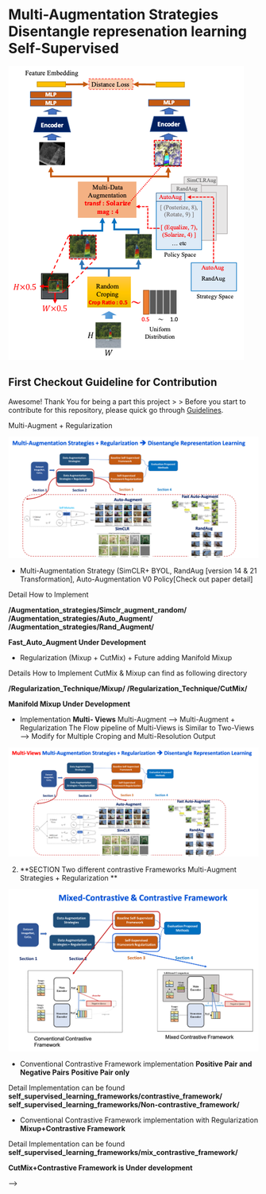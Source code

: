 # Multi-Augmentation Strategies Disentangle represenation learning Self-Supervised
![](images/MA_SSRL_framework.png)

## First Checkout Guideline for Contribution

Awesome! Thank You for being a part this project > > 
Before you start to contribute for this repository, please quick go through [Guidelines](contribution_guideline.md).

<!--

## First Checkout Guideline for Contribution

Awesome! Thank You for being a part this project > > 
Before you start to contribute for this repository, please quick go through [Guidelines](contribution_guideline.md).

## List of Literature Overviews For Deep Understanding Project Method. 

Supervised + Self-Supervised Literatures > > 
Please Consider to go through all these Important papers [Papers](data_augmentation_regularization_literature_overviews.md).


## Our Project Proposal Methods

![](images/Proposal_method_pipeline.png)


1. **SECTION 2  Multi-Augment Strategies + Regularization ** 

- Implementation **Two Views** Multi-Augment --> Multi-Augment + Regularization

![](images/Multi-Augs-Regularization-Two-Views.png)

+ Multi-Augmentation Strategy (SimCLR+ BYOL, RandAug [version 14 & 21 Transformation], Auto-Augmentation V0 Policy[Check out paper detail]

Detail How to Implement 

**/Augmentation_strategies/Simclr_augment_random/**
**/Augmentation_strategies/Auto_Augment/**
**/Augmentation_strategies/Rand_Augment/**

**Fast_Auto_Augment Under Development**


+ Regularization (Mixup + CutMix) + Future adding Manifold Mixup
 
 Details How to Implement CutMix & Mixup can find as following directory

**/Regularization_Technique/Mixup/**
**/Regularization_Technique/CutMix/**

**Manifold Mixup Under Development**


- Implementation **Multi- Views** Multi-Augment --> Multi-Augment + Regularization
The Flow pipeline of Multi-Views is Similar to Two-Views --> Modify for Multiple Croping and Multi-Resolution Output 

![](images/multi_views_multi_aug_regularization.png)


 

2. **SECTION Two different contrastive Frameworks Multi-Augment Strategies + Regularization ** 

![](images/Mixed_and_contrastive_framework.png)


+ Conventional Contrastive Framework implementation
**Positive Pair and Negative Pairs**
**Positive Pair only**

Detail Implementation can be found 
**self_supervised_learning_frameworks/contrastive_framework/**
**self_supervised_learning_frameworks/Non-contrastive_framework/**


+ Conventional Contrastive Framework implementation with Regularization 
**Mixup+Contrastive Framework**

Detail Implementation can be found 
**self_supervised_learning_frameworks/mix_contrastive_framework/**

**CutMix+Contrastive Framework is Under development**



-->
